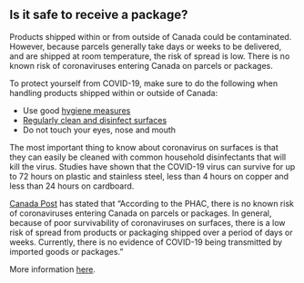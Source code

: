## Is it safe to receive a package?

Products shipped within or from outside of Canada could be contaminated. However, because parcels generally take days or weeks to be delivered, and are shipped at room temperature, the risk of spread is low. There is no known risk of coronaviruses entering Canada on parcels or packages.

To protect yourself from COVID-19, make sure to do the following when handling products shipped within or outside of Canada:

- Use good [hygiene measures](https://www.canada.ca/en/public-health/services/diseases/2019-novel-coronavirus-infection/prevention-risks.html#hygiene)
- [Regularly clean and disinfect surfaces](https://www.canada.ca/en/health-canada/services/drugs-health-products/disinfectants/covid-19.html)
- Do not touch your eyes, nose and mouth

The most important thing to know about coronavirus on surfaces is that they can easily be cleaned with common household disinfectants that will kill the virus. Studies have shown that the COVID-19 virus can survive for up to 72 hours on plastic and stainless steel, less than 4 hours on copper and less than 24 hours on cardboard.

[Canada Post](https://www.canadapost.ca/cpc/en/our-company/news-and-media/corporate-news/coronavirus-disease-covid-19.page) has stated that “According to the PHAC, there is no known risk of coronaviruses entering Canada on parcels or packages. In general, because of poor survivability of coronaviruses on surfaces, there is a low risk of spread from products or packaging shipped over a period of days or weeks. Currently, there is no evidence of COVID-19 being transmitted by imported goods or packages.”

More information [here](https://www.who.int/emergencies/diseases/novel-coronavirus-2019/question-and-answers-hub/q-a-detail/q-a-coronaviruses).
